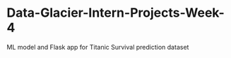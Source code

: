 # Data-Glacier-Intern-Projects-Week-4
ML model and Flask app for Titanic Survival prediction dataset
